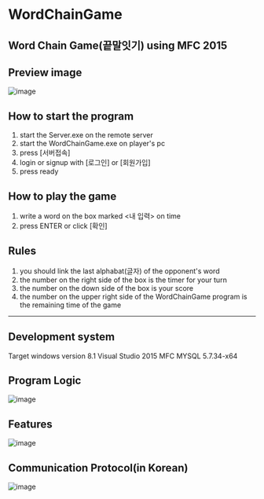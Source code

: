 # WordChainGame
Word Chain Game(끝말잇기) using MFC 2015
---

## Preview image
![image](https://user-images.githubusercontent.com/26839173/130964097-c2d20be5-92d3-405b-adac-4305e478f065.png)

## How to start the program
1) start the Server.exe on the remote server
2) start the WordChainGame.exe on player's pc
3) press [서버접속] 
4) login or signup with [로그인] or [회원가입]
5) press ready

## How to play the game
1) write a word on the box marked <내 입력> on time
2) press ENTER or click [확인]

## Rules
1) you should link the last alphabat(글자) of the opponent's word
2) the number on the right side of the box is the timer for your turn
3) the number on the down side of the box is your score
4) the number on the upper right side of the WordChainGame program is the remaining time of the game
---

## Development system
Target windows version 8.1
Visual Studio 2015 MFC
MYSQL 5.7.34-x64

## Program Logic
![image](https://user-images.githubusercontent.com/26839173/130964482-622e5d13-5edd-4db9-89c4-b3f946531a83.png)

## Features
![image](https://user-images.githubusercontent.com/26839173/130964550-9a22adeb-d7af-4ed3-b102-3a1672d993df.png)


## Communication Protocol(in Korean)
![image](https://user-images.githubusercontent.com/26839173/130964362-53daf2dc-e00f-4c50-98a3-8497feb1722d.png)


